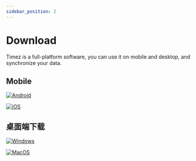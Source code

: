 ```yaml
---
sidebar_position: 2
---
```


# Download

Timez is a full-platform software, you can use it on mobile and desktop, and synchronize your data.

## Mobile

[![Android](/img/badge/google_play.svg)](https://play.google.com/store/apps/details?id=com.vaipixel.timez)

[![iOS](/img/badge/app_store.svg)](https://apps.apple.com/us/app/timez/id1567024178)

## 桌面端下载

[![Windows](/img/badge/windows.svg)](http://cdn.qiniu.blog.fxcdev.com/Timez_windows.7z)

[![MacOS](/img/badge/mac_app_store.svg)](https://apps.apple.com/cn/app/timez-%E8%AE%A9%E8%AE%B0%E5%BD%95%E6%97%B6%E9%97%B4%E5%8F%98%E5%BE%97%E8%BD%BB%E6%9D%BE/id1567024178)
